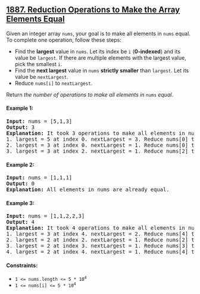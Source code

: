 ## [1887. Reduction Operations to Make the Array Elements Equal](https://leetcode.com/problems/reduction-operations-to-make-the-array-elements-equal/)

Given an integer array `nums`, your goal is to make all elements in `nums` equal. To complete one operation, follow these steps:

-   Find the **largest** value in `nums`. Let its index be `i` (**0-indexed**) and its value be `largest`. If there are multiple elements with the largest value, pick the smallest `i`.
-   Find the **next largest** value in `nums` **strictly smaller** than `largest`. Let its value be `nextLargest`.
-   Reduce `nums[i]` to `nextLargest`.

Return _the number of operations to make all elements in_ `nums` _equal_.

#### Example 1:

<pre>
<strong>Input:</strong> nums = [5,1,3]
<strong>Output:</strong> 3
<strong>Explanation:</strong> It took 3 operations to make all elements in nums equal:
1. largest = 5 at index 0. nextLargest = 3. Reduce nums[0] to 3. nums = [3,1,3].
2. largest = 3 at index 0. nextLargest = 1. Reduce nums[0] to 1. nums = [1,1,3].
3. largest = 3 at index 2. nextLargest = 1. Reduce nums[2] to 1. nums = [1,1,1].
</pre>

#### Example 2:

<pre>
<strong>Input:</strong> nums = [1,1,1]
<strong>Output:</strong> 0
<strong>Explanation:</strong> All elements in nums are already equal.
</pre>

#### Example 3:

<pre>
<strong>Input:</strong> nums = [1,1,2,2,3]
<strong>Output:</strong> 4
<strong>Explanation:</strong> It took 4 operations to make all elements in nums equal:
1. largest = 3 at index 4. nextLargest = 2. Reduce nums[4] to 2. nums = [1,1,2,2,2].
2. largest = 2 at index 2. nextLargest = 1. Reduce nums[2] to 1. nums = [1,1,1,2,2].
3. largest = 2 at index 3. nextLargest = 1. Reduce nums[3] to 1. nums = [1,1,1,1,2].
4. largest = 2 at index 4. nextLargest = 1. Reduce nums[4] to 1. nums = [1,1,1,1,1].
</pre>

#### Constraints:

-   <code>1 <= nums.length <= 5 \* 10<sup>4</sup></code>
-   <code>1 <= nums[i] <= 5 \* 10<sup>4</sup></code>
